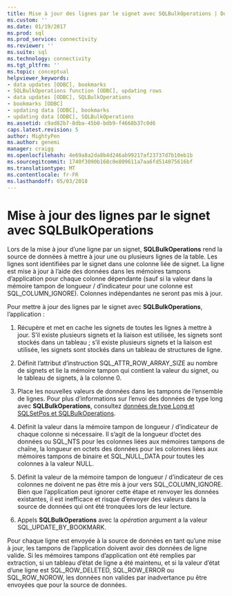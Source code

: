 ```yaml
---
title: Mise à jour des lignes par le signet avec SQLBulkOperations | Documents Microsoft
ms.custom: ''
ms.date: 01/19/2017
ms.prod: sql
ms.prod_service: connectivity
ms.reviewer: ''
ms.suite: sql
ms.technology: connectivity
ms.tgt_pltfrm: ''
ms.topic: conceptual
helpviewer_keywords:
- data updates [ODBC], bookmarks
- SQLBulkOperations function [ODBC], updating rows
- data updates [ODBC], SQLBulkOperations
- bookmarks [ODBC]
- updating data [ODBC], bookmarks
- updating data [ODBC], SQLBulkOperations
ms.assetid: c9ad82b7-8dba-45b0-bdb9-f4668b37c0d6
caps.latest.revision: 5
author: MightyPen
ms.author: genemi
manager: craigg
ms.openlocfilehash: 4e69a8a2da8b4d246ab99217af23737d7b10eb1b
ms.sourcegitcommit: 1740f3090b168c0e809611a7aa6fd514075616bf
ms.translationtype: MT
ms.contentlocale: fr-FR
ms.lasthandoff: 05/03/2018
---
```

# <a name="updating-rows-by-bookmark-with-sqlbulkoperations"></a>Mise à jour des lignes par le signet avec SQLBulkOperations
Lors de la mise à jour d’une ligne par un signet, **SQLBulkOperations** rend la source de données à mettre à jour une ou plusieurs lignes de la table. Les lignes sont identifiées par le signet dans une colonne liée de signet. La ligne est mise à jour à l’aide des données dans les mémoires tampons d’application pour chaque colonne dépendante (sauf si la valeur dans la mémoire tampon de longueur / d’indicateur pour une colonne est SQL_COLUMN_IGNORE). Colonnes indépendantes ne seront pas mis à jour.  
  
 Pour mettre à jour des lignes par le signet avec **SQLBulkOperations**, l’application :  
  
1.  Récupère et met en cache les signets de toutes les lignes à mettre à jour. S’il existe plusieurs signets et la liaison est utilisée, les signets sont stockés dans un tableau ; s’il existe plusieurs signets et la liaison est utilisée, les signets sont stockés dans un tableau de structures de ligne.  
  
2.  Définit l’attribut d’instruction SQL_ATTR_ROW_ARRAY_SIZE au nombre de signets et lie la mémoire tampon qui contient la valeur du signet, ou le tableau de signets, à la colonne 0.  
  
3.  Place les nouvelles valeurs de données dans les tampons de l’ensemble de lignes. Pour plus d’informations sur l’envoi des données de type long avec **SQLBulkOperations**, consultez [données de type Long et SQLSetPos et SQLBulkOperations](../../../odbc/reference/develop-app/long-data-and-sqlsetpos-and-sqlbulkoperations.md).  
  
4.  Définit la valeur dans la mémoire tampon de longueur / d’indicateur de chaque colonne si nécessaire. Il s’agit de la longueur d’octet des données ou SQL_NTS pour les colonnes liées aux mémoires tampons de chaîne, la longueur en octets des données pour les colonnes liées aux mémoires tampons de binaire et SQL_NULL_DATA pour toutes les colonnes à la valeur NULL.  
  
5.  Définit la valeur de la mémoire tampon de longueur / d’indicateur de ces colonnes ne doivent ne pas être mis à jour vers SQL_COLUMN_IGNORE. Bien que l’application peut ignorer cette étape et renvoyer les données existantes, il est inefficace et risque d’envoyer des valeurs dans la source de données qui ont été tronquées lors de leur lecture.  
  
6.  Appels **SQLBulkOperations** avec la *opération* argument a la valeur SQL_UPDATE_BY_BOOKMARK.  
  
 Pour chaque ligne est envoyée à la source de données en tant qu’une mise à jour, les tampons de l’application doivent avoir des données de ligne valide. Si les mémoires tampons d’application ont été remplies par extraction, si un tableau d’état de ligne a été maintenu, et si la valeur d’état d’une ligne est SQL_ROW_DELETED, SQL_ROW_ERROR ou SQL_ROW_NOROW, les données non valides par inadvertance pu être envoyées que pour la source de données.
